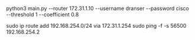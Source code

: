 python3 main.py --router 172.31.1.10 --username dranser --password cisco --threshold 1 --coefficient 0.8

sudo ip route add 192.168.254.0/24 via 172.31.1.254
sudo ping -f -s 56500 192.168.254.2
